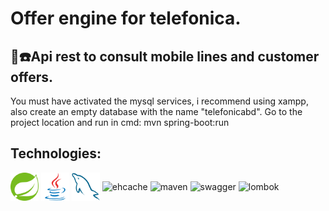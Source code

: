 # Offer engine for telefonica.
## 🌟☎️Api rest to consult mobile lines and customer offers.

You must have activated the mysql services, i recommend using xampp, also create an empty database with the name "telefonicabd".
Go to the project location and run in cmd: mvn spring-boot:run

## Technologies:

<div>  
  <img align="center" alt="spring" height="45" width="45" src="https://raw.githubusercontent.com/devicons/devicon/master/icons/spring/spring-original.svg">  
  <img align="center" alt="java" height="45" width="45" src="https://raw.githubusercontent.com/devicons/devicon/master/icons/java/java-original.svg">  
  <img align="center" alt="mysql" height="45" width="45" src="https://raw.githubusercontent.com/devicons/devicon/master/icons/mysql/mysql-original.svg">    
  <img align="center" alt="ehcache" height="45" width="45" src="https://www.instana.com/media/01_INSTANA_Ehcache.svg">     
  <img align="center" alt="maven" height="60" width="60" src="https://benjagarrido.com/wp-content/uploads/2015/08/apache_maven.png">     
  <img align="center" alt="swagger" height="60" width="60" src="https://blog.camba.coop/wp-content/uploads/2018/07/swagger-eyecatch.png">  
  <img align="center" alt="lombok" height="60" width="150" src="https://leanmind.es/images/min/lombok.png">     
</div>

